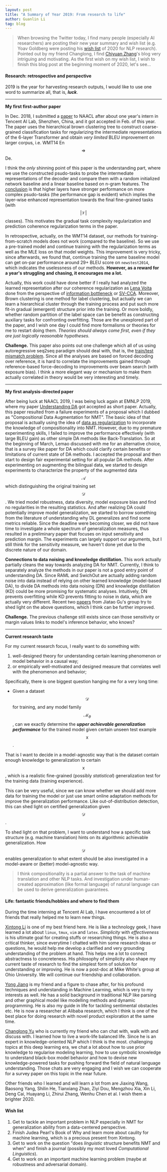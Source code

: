 ```yaml
---
layout: post
title: "A Summary of Year 2019: From research to life"
author: Guanlin Li
tag: blog
---
```


> When browsing the Twitter today, I find many people (especially AI researchers) are posting their new year summary and wish list (e.g. Yoav Goldberg were posting his [wish list](https://twitter.com/yoavgo/status/1205987145112051713) of 2020 for NLP research). Pointed out by my friend Changlong, I find [Chiyuan Zhang](http://freemind.pluskid.org/)'s blog very intriguing and motivating. As the first wish on my wish list, I wish to finish this blog post at the beginning moment of 2020, let's see...

#### Research: retrospective and perspective

2019 is the year for harvesting research outputs, I would like to use one word to summarize all, that is, ***luck***.

---

**My first first-author paper**

In Dec. 2018, I submitted a [paper](https://www.aclweb.org/anthology/N19-1046/) to NAACL after about one year's intern in Tencent AI Lab, Shenzhen, China, and it got accepted in Feb. of this year. The paper uses the hierarchical brown clustering tree to construct coarse-grained classification tasks for regularizing the intermediate representations of the 6-layer Transformer and obtain *very limited* BLEU improvement on larger corpus, i.e. WMT14 En$$\Rightarrow$$De.

I think the *only* shinning point of this paper is the understanding part, where we use the constructed psudo-tasks to probe the intermediate representations of the decoder and compare them with a random initialized network baseline and a linear baseline based on n-gram features. The <u>conclusion</u> is that higher layers have stronger performance on more complex psudo-tasks (the performance gap is evident) which implies the layer-wise enhanced representation towards the final fine-grained tasks (with $$\vert \mathcal{V} \vert$$ classes). This motivates the gradual task complexity regularization and prediction coherence regularization terms in the paper. 

In retrospective, actually, on the WMT14 dataset, our methods for training-from-scratch models does not work (compared to the baseline). So we use a pre-trained model and continue training with the regularization terms as well as the MLE loss on that model weights. This improvement is very tricky, since afterwards, we found that, continue training the same baseline model can get on-par performance around 29+ BLEU score on `newstest2014`, which indicates the uselessness of our methods. **However, as a reward for a year's struggling and chasing, it encourages me a lot.** 

Actually, this work could have done better if I really had analyzed the learned representation after our coherence regularization as [Lena Voita](https://lena-voita.github.io/) done from the perspective of [information bottleneck](https://lena-voita.github.io/posts.html) or [SV-CCA](https://arxiv.org/abs/1706.05806). Moreover, Brown clustering is one method for label clustering, but actually we can learn a hierarchical cluster through the training process and put such more fit-in gradual (emergent) structure prior into the training. Or more boldly, whether random partition of the label space can be benefit as constructing auxiliary tasks for confronting overfitting. Those are the unexplored part of the paper, and I wish one day I could find more formalisms or theories for me to restart doing them. *Theories should always come first, even if they are just logically reasonable hypotheses.*

**Challenge.** This paper also points out one challenge which all of us using autoregressive seq2seq paradigm should deal with, that is, the <u>train/test mismatch problem</u>. Since all the analyses are based on forced decoding over reference, it is hard to correlate the improvements gained through reference-based force-decoding to improvements over beam search (with exposure bias). I think a more elegant way or mechanism to make them actually correlated in theory would be very interesting and timely.

---

**My first analysis-directed paper**

After being luck at NAACL 2019, I was being luck again at EMNLP 2019, where my paper [Understanding DA](https://www.aclweb.org/anthology/D19-1570/) got accepted as short paper. Actually, this paper resulted from a failure experiments of a proposal which I dubbed as "Compositional Data Augmentation for NMT". The basic idea of that proposal is actually using the idea of [data as regularization](https://ieeexplore.ieee.org/document/726787) to incorporate the knowledge of compositionality into NMT. However, due to my premature experimenting skills, I failed to improve the performance effectively (with large BLEU gain) as other simple DA methods like Back-Translation. So at the beginning of March, Lemao discussed with me for an alternative choice, that is a survey like paper for DA which could clarify certain benefits or limitations of current state of DA methods. I accepted the proposal and then start to design fair experimental setting for all popular DA methods. After experimenting on augmenting the bilingual data, we started to design experiments to characterize the property of the augmented data $$\mathcal{A}$$ which distinguishing the original training set $$\mathcal{D}$$. We tried model robustness, data diversity, model exposure bias and find no regularities in the resulting statistics. And after realizing DA could potentially improve model generalization, we started to borrow something from the literature of understanding why DL generalizes and find some metrics reliable. Since the deadline were becoming closer, we did not have time to investigate a whole spectrum of generalization measures, thus resulted in a preliminary paper that focuses on input sensitivity and prediction margin. The experiments can largely support our arguments, but I still think for the sensitivity measure, we haven't done yet due to the discrete nature of our domain.

**Connections to data noising and knowledge distillation.** This work actually partially cleans the way towards analyzing DA for NMT. Currently, I think to separately analyze the methods in our paper is not a good entry point of understanding DA. Since RAML and SwichOut are actually adding random noise into data instead of relying on other learned knowledge (model-based DA), to divide DA methods into data noising (DN) and knowledge distillation (KD) could be more promising for systematic analyses. Intuitively, DN prevents overfitting while KD prevents fitting to noise in data, which are actually very different. Recent two [paper](https://jiataogu.me/publication/revisit-self-training)[s](https://jiataogu.me/publication/understand-distillation) from Jiatao Gu's group try to shed light on the above questions, which I think can be further improved.

**Challenge.** The previous challenge still exists since can those sensitivity or margin values links to model's inference behavior, who knows?

---

**Current research taste**

For my current research focus, I really want to do something with:

1. well-designed theory for understanding certain learning phenomenon or model behavior in a causal way;
2. or empirically well-motivated and designed measure that correlates well with the phenomenon and behavior;

Specifically, there is one biggest question hanging me for a very long time:

- Given a dataset $$\mathcal{D}$$ for training, and any model family $$\mathcal{M}_{\theta}$$, can we exactly determine the ***upper achievable generalization performance*** for the trained model given certain unseen test example $$\text{x}$$.

That is I want to decide in a model-agnostic way that is the dataset contain enough knowledge to generalization to certain $$\text{x}$$, which is a realistic fine-grained (possibly *statistical*) generalization test for the training data (training experience).

This can be very useful, since we can know whether we should add more data for training the model or just use smart online adaptation methods for improve the generalization performance. Like out-of-distribution detection, this can shed light on certified generalization given $$\mathcal{D}$$.

To shed light on that problem, I want to understand how a specific task structure (e.g. machine translation) hints on its algorithmic achievable generalization. How $$\mathcal{D}$$ enables generalization to what extent should be also investigated in a model-aware or (better) model-agnostic way.

> I think compositionality is a partial answer to the task of machine translation and other NLP tasks. And investigation under human-created approximation (like formal language) of natural language can be used to derive generalization guarantees.

#### Life: fantastic friends/hobbies and where to find them

During the time interning at Tencent AI Lab, I have encountered a lot of friends that really helped me to learn new things. 

[Xintong Li]() is one of my best friend here. He is like a technology geek, I have learned a lot about `linux`, `tmux`, `vim` and `latex`. *Simplicity* with *effectiveness* is his ultimate goal for creating stuffs or researching things. He is also a critical thinker, since everytime I chatted with him some research ideas or questions, he would help me develop a clarified and very grounding understanding of the problem at hand. This helps me a lot to connect abstractness to concreteness. His philosophy of simplicity also shape my current taste of research to find the simplest form of solution for understanding or improving. He is now a post-doc at Mike White's group at Ohio University. We will continue our friendship and collaboration.

[Yong Jiang]() is my friend and a figure to chase after, for his profound techniques and understanding in Machine Learning, which is very to my interests as well. He has a solid background in traditional NLP like parsing and other graphical model like modelling methods and dynamic programming. He is also my guide in life for tackling sentimental obstacles etc. He is now a researcher at Alibaba research, which I think is one of the best place for doing research with novel product exploration at the same time.

[Changlong Yu]() who is currently my friend who can chat with, walk with and discuss with. I learned how to live a work-life balanced life. Since he is an expert in knowledge-oriented NLP which I think is the most. challenging topics at this deep learning era, we chat a lot about how to use prior knowledge to regularise modeling learning, how to use symbolic knowledge to understand black-box model behavior and how to devise new knowledge-powered tasks for pushing forward the field of natural language understanding. Those chats are very engaging and I wish we can cooperate for a survey paper on this topic in the near future.

Other friends who I learned and will learn a lot from are Jiaxing Wang, Baosong Yang, Shilin He, Tianxiang Zhao, Ziyi Dou, Mengzhou Xia, Xin Li, Deng Cai, Huayang Li, Zhirui Zhang, Wenhu Chen et al. I wish them a brighter 2020.

#### Wish list

1. Get to tackle an important problem in NLP especially in NMT for generalization ability from a data-centered perspective.
2. Finish Judea Pearl's Book of Why and learn more about caulity for machine learning, which is a precious present from Xintong.
3. Get to work on the question "does *linguistic* structure benefits NMT and when" and finish a journal (possibly my most loved *Computational Linguistics*).
4. Get to work on an important machine learning problem (maybe at robustness and adversarial domain).















